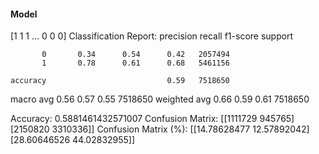 #### Model
[1 1 1 ... 0 0 0]
Classification Report:
              precision    recall  f1-score   support

           0       0.34      0.54      0.42   2057494
           1       0.78      0.61      0.68   5461156

    accuracy                           0.59   7518650
   macro avg       0.56      0.57      0.55   7518650
weighted avg       0.66      0.59      0.61   7518650

Accuracy: 0.5881461432571007
Confusion Matrix:
[[1111729  945765]
 [2150820 3310336]]
Confusion Matrix (%):
[[14.78628477 12.57892042]
 [28.60646526 44.02832955]]

